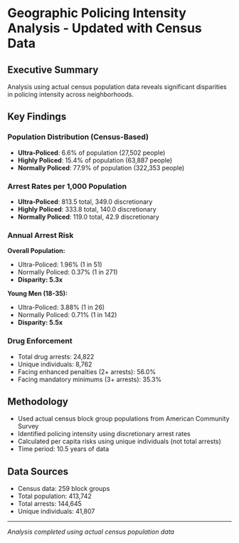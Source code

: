# Geographic Policing Intensity Analysis - Updated with Census Data

## Executive Summary
Analysis using actual census population data reveals significant disparities in policing intensity across neighborhoods.

## Key Findings

### Population Distribution (Census-Based)
- **Ultra-Policed**: 6.6% of population (27,502 people)
- **Highly Policed**: 15.4% of population (63,887 people)
- **Normally Policed**: 77.9% of population (322,353 people)

### Arrest Rates per 1,000 Population
- **Ultra-Policed**: 813.5 total, 349.0 discretionary
- **Highly Policed**: 333.8 total, 140.0 discretionary
- **Normally Policed**: 119.0 total, 42.9 discretionary

### Annual Arrest Risk
**Overall Population:**
- Ultra-Policed: 1.96% (1 in 51)
- Normally Policed: 0.37% (1 in 271)
- **Disparity: 5.3x**

**Young Men (18-35):**
- Ultra-Policed: 3.88% (1 in 26)
- Normally Policed: 0.71% (1 in 142)
- **Disparity: 5.5x**

### Drug Enforcement
- Total drug arrests: 24,822
- Unique individuals: 8,762
- Facing enhanced penalties (2+ arrests): 56.0%
- Facing mandatory minimums (3+ arrests): 35.3%

## Methodology
- Used actual census block group populations from American Community Survey
- Identified policing intensity using discretionary arrest rates
- Calculated per capita risks using unique individuals (not total arrests)
- Time period: 10.5 years of data

## Data Sources
- Census data: 259 block groups
- Total population: 413,742
- Total arrests: 144,645
- Unique individuals: 41,807

---
*Analysis completed using actual census population data*
